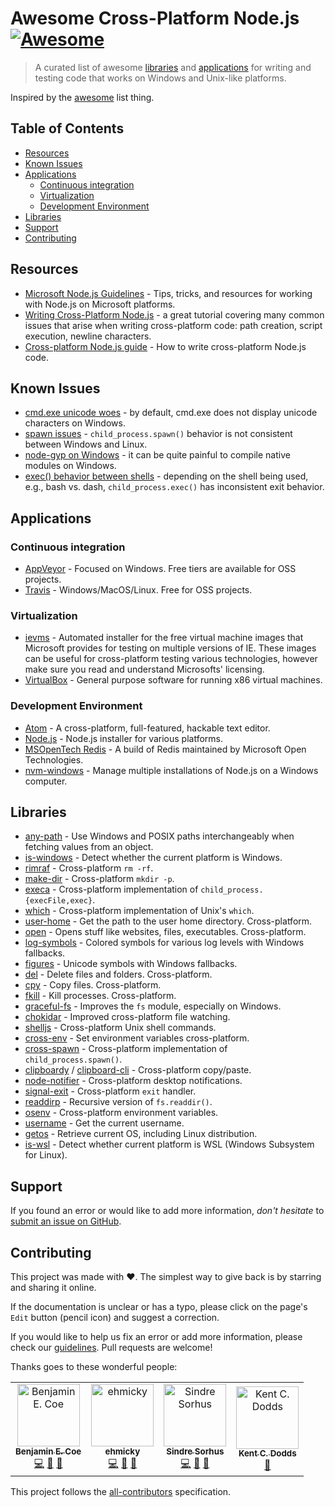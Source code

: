 # Awesome Cross-Platform Node.js [![Awesome](https://cdn.rawgit.com/sindresorhus/awesome/d7305f38d29fed78fa85652e3a63e154dd8e8829/media/badge.svg)](https://github.com/sindresorhus/awesome)

> A curated list of awesome [libraries](#libraries) and [applications](#applications) for writing and testing code that works on Windows and Unix-like platforms.

Inspired by the [awesome](https://github.com/sindresorhus/awesome) list thing.

## Table of Contents

- [Resources](#resources)
- [Known Issues](#known-issues)
- [Applications](#applications)
  - [Continuous integration](#continuous-integration)
  - [Virtualization](#virtualization)
  - [Development Environment](#developer-environment)
- [Libraries](#libraries)
- [Support](#support)
- [Contributing](#contributing)

## Resources

- [Microsoft Node.js Guidelines](https://github.com/Microsoft/nodejs-guidelines) - Tips, tricks, and resources for working with Node.js on Microsoft platforms.
- [Writing Cross-Platform Node.js](http://shapeshed.com/writing-cross-platform-node/) - a great tutorial covering many common issues that arise when writing cross-platform code: path creation, script execution, newline characters.
- [Cross-platform Node.js guide](https://github.com/ehmicky/cross-platform-node-guide) - How to write cross-platform Node.js code.

## Known Issues

- [cmd.exe unicode woes](https://github.com/nodejs/node-v0.x-archive/issues/7940) - by default, cmd.exe does not display unicode characters on Windows.
- [spawn issues](https://github.com/nodejs/node-v0.x-archive/issues/2318) - `child_process.spawn()` behavior is not consistent between Windows and Linux.
- [node-gyp on Windows](https://github.com/nodejs/node-gyp/issues/629) - it can be quite painful to compile native modules on Windows.
- [exec() behavior between shells](https://github.com/isaacs/spawn-wrap#contracts-and-caveats) - depending on the shell being used, e.g., bash vs. dash, `child_process.exec()` has inconsistent exit behavior.

## Applications

### Continuous integration

- [AppVeyor](http://www.appveyor.com/) - Focused on Windows. Free tiers are available for OSS projects.
- [Travis](https://travis-ci.org/) - Windows/MacOS/Linux. Free for OSS projects.

### Virtualization

- [ievms](https://github.com/amichaelparker/ievms) - Automated installer for the free virtual machine images that Microsoft provides for testing on multiple versions of IE. These images can be useful for cross-platform testing various technologies, however make sure you read and understand Microsofts' licensing.
- [VirtualBox](https://www.virtualbox.org/wiki/Downloads) - General purpose software for running x86 virtual machines.

### Development Environment

- [Atom](https://github.com/atom/atom/releases/latest) - A cross-platform, full-featured, hackable text editor.
- [Node.js](https://nodejs.org/en/download/) - Node.js installer for various platforms.
- [MSOpenTech Redis](https://github.com/MSOpenTech/redis/releases/latest) - A build of Redis maintained by Microsoft Open Technologies.
- [nvm-windows](https://github.com/coreybutler/nvm-windows) - Manage multiple installations of Node.js on a Windows computer.

## Libraries

- [any-path](https://github.com/bcoe/any-path) - Use Windows and POSIX paths interchangeably when fetching values from an object.
- [is-windows](https://github.com/jonschlinkert/is-windows) - Detect whether the current platform is Windows.
- [rimraf](https://github.com/isaacs/rimraf) - Cross-platform `rm -rf`.
- [make-dir](https://github.com/sindresorhus/make-dir) - Cross-platform `mkdir -p`.
- [execa](https://github.com/sindresorhus/execa) - Cross-platform implementation of `child_process.{execFile,exec}`.
- [which](https://github.com/npm/node-which) - Cross-platform implementation of Unix's `which`.
- [user-home](https://github.com/sindresorhus/user-home) - Get the path to the user home directory. Cross-platform.
- [open](https://github.com/sindresorhus/open) - Opens stuff like websites, files, executables. Cross-platform.
- [log-symbols](https://github.com/sindresorhus/log-symbols) - Colored symbols for various log levels with Windows fallbacks.
- [figures](https://github.com/sindresorhus/figures) - Unicode symbols with Windows fallbacks.
- [del](https://github.com/sindresorhus/del) - Delete files and folders. Cross-platform.
- [cpy](https://github.com/sindresorhus/cpy) - Copy files. Cross-platform.
- [fkill](https://github.com/sindresorhus/fkill-cli) - Kill processes. Cross-platform.
- [graceful-fs](https://github.com/isaacs/node-graceful-fs) - Improves the `fs` module, especially on Windows.
- [chokidar](https://github.com/paulmillr/chokidar) - Improved cross-platform file watching.
- [shelljs](https://github.com/shelljs/shelljs) - Cross-platform Unix shell commands.
- [cross-env](https://github.com/kentcdodds/cross-env) - Set environment variables cross-platform.
- [cross-spawn](https://github.com/IndigoUnited/node-cross-spawn) - Cross-platform implementation of `child_process.spawn()`.
- [clipboardy](https://github.com/sindresorhus/clipboardy) / [clipboard-cli](https://github.com/sindresorhus/clipboard-cli) - Cross-platform copy/paste.
- [node-notifier](https://github.com/mikaelbr/node-notifier) - Cross-platform desktop notifications.
- [signal-exit](https://github.com/tapjs/signal-exit) - Cross-platform `exit` handler.
- [readdirp](https://github.com/paulmillr/readdirp) - Recursive version of `fs.readdir()`.
- [osenv](https://github.com/npm/osenv) - Cross-platform environment variables.
- [username](https://github.com/sindresorhus/username) - Get the current username.
- [getos](https://github.com/retrohacker/getos) - Retrieve current OS, including Linux distribution.
- [is-wsl](https://github.com/sindresorhus/is-wsl) - Detect whether current platform is WSL (Windows Subsystem for Linux).

## Support

If you found an error or would like to add more information, _don't hesitate_ to
[submit an issue on GitHub](../../issues).

## Contributing

This project was made with ❤️. The simplest way to give back is by starring and
sharing it online.

If the documentation is unclear or has a typo, please click on the page's `Edit`
button (pencil icon) and suggest a correction.

If you would like to help us fix an error or add more information, please check
our [guidelines](contributing.md). Pull requests are welcome!

Thanks goes to these wonderful people:

<!-- ALL-CONTRIBUTORS-LIST:START -->
<!-- prettier-ignore -->
<table><tr><td align="center"><a href="https://twitter.com/benjamincoe"><img src="https://avatars3.githubusercontent.com/u/194609?v=4" width="100px;" alt="Benjamin E. Coe"/><br /><sub><b>Benjamin E. Coe</b></sub></a><br /><a href="https://github.com/bcoe/awesome-cross-platform-nodejs/commits?author=bcoe" title="Code">💻</a> <a href="#ideas-bcoe" title="Ideas, Planning, & Feedback">🤔</a> <a href="https://github.com/bcoe/awesome-cross-platform-nodejs/commits?author=bcoe" title="Documentation">📖</a></td><td align="center"><a href="https://twitter.com/ehmicky"><img src="https://avatars2.githubusercontent.com/u/8136211?v=4" width="100px;" alt="ehmicky"/><br /><sub><b>ehmicky</b></sub></a><br /><a href="https://github.com/bcoe/awesome-cross-platform-nodejs/commits?author=ehmicky" title="Code">💻</a> <a href="#ideas-ehmicky" title="Ideas, Planning, & Feedback">🤔</a> <a href="https://github.com/bcoe/awesome-cross-platform-nodejs/commits?author=ehmicky" title="Documentation">📖</a></td><td align="center"><a href="https://sindresorhus.com"><img src="https://avatars1.githubusercontent.com/u/170270?v=4" width="100px;" alt="Sindre Sorhus"/><br /><sub><b>Sindre Sorhus</b></sub></a><br /><a href="https://github.com/bcoe/awesome-cross-platform-nodejs/commits?author=sindresorhus" title="Code">💻</a> <a href="#ideas-sindresorhus" title="Ideas, Planning, & Feedback">🤔</a> <a href="https://github.com/bcoe/awesome-cross-platform-nodejs/commits?author=sindresorhus" title="Documentation">📖</a></td><td align="center"><a href="https://kentcdodds.com"><img src="https://avatars0.githubusercontent.com/u/1500684?v=4" width="100px;" alt="Kent C. Dodds"/><br /><sub><b>Kent C. Dodds</b></sub></a><br /><a href="#ideas-kentcdodds" title="Ideas, Planning, & Feedback">🤔</a></td></tr></table>

<!-- ALL-CONTRIBUTORS-LIST:END -->

This project follows the [all-contributors](https://github.com/all-contributors/all-contributors) specification.
